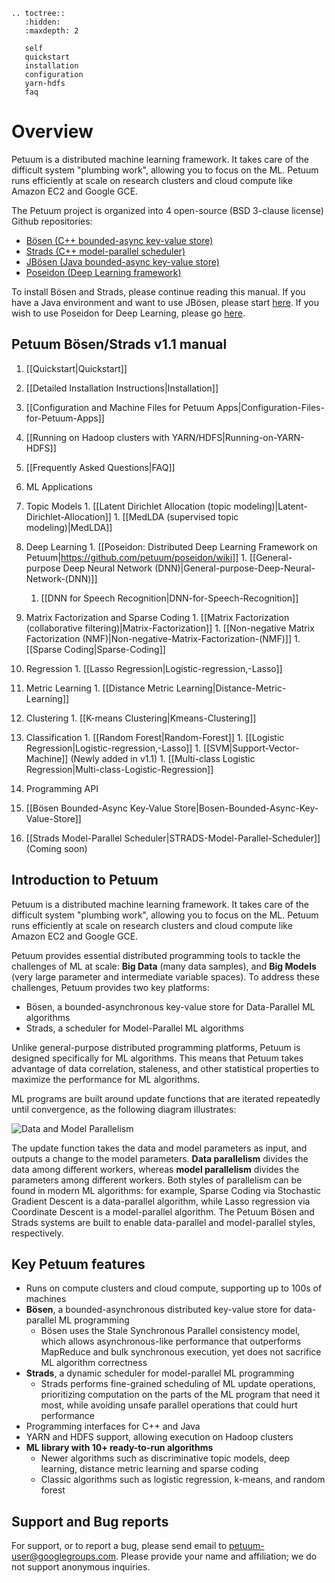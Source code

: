 ```eval_rst
.. toctree::
   :hidden:
   :maxdepth: 2
   
   self
   quickstart
   installation
   configuration
   yarn-hdfs
   faq
```

# Overview

Petuum is a distributed machine learning framework. It takes care of the difficult system "plumbing work", allowing you to focus on the ML. Petuum runs efficiently at scale on research clusters and cloud compute like Amazon EC2 and Google GCE.

The Petuum project is organized into 4 open-source (BSD 3-clause license) Github repositories:
* [Bösen (C++ bounded-async key-value store)](https://github.com/petuum/bosen)
* [Strads (C++ model-parallel scheduler)](https://github.com/petuum/strads)
* [JBösen (Java bounded-async key-value store)](https://github.com/petuum/jbosen)
* [Poseidon (Deep Learning framework)](https://github.com/petuum/poseidon)

To install Bösen and Strads, please continue reading this manual. If you have a Java environment and want to use JBösen, please start [here](https://github.com/petuum/jbosen/wiki). If you wish to use Poseidon for Deep Learning, please go [here](https://github.com/petuum/poseidon/wiki).

## Petuum Bösen/Strads v1.1 manual

1. [[Quickstart|Quickstart]]
  1. [[Detailed Installation Instructions|Installation]]
  1. [[Configuration and Machine Files for Petuum Apps|Configuration-Files-for-Petuum-Apps]]
  1. [[Running on Hadoop clusters with YARN/HDFS|Running-on-YARN-HDFS]]
  1. [[Frequently Asked Questions|FAQ]]
1. ML Applications
  1. Topic Models
    1. [[Latent Dirichlet Allocation (topic modeling)|Latent-Dirichlet-Allocation]]
    1. [[MedLDA (supervised topic modeling)|MedLDA]]
  1. Deep Learning
    1. [[Poseidon: Distributed Deep Learning Framework on Petuum|https://github.com/petuum/poseidon/wiki]]
    1. [[General-purpose Deep Neural Network (DNN)|General-purpose-Deep-Neural-Network-(DNN)]]
      1. [[DNN for Speech Recognition|DNN-for-Speech-Recognition]]
  1. Matrix Factorization and Sparse Coding
    1. [[Matrix Factorization (collaborative filtering)|Matrix-Factorization]]
    1. [[Non-negative Matrix Factorization (NMF)|Non-negative-Matrix-Factorization-(NMF)]]
    1. [[Sparse Coding|Sparse-Coding]]
  1. Regression
    1. [[Lasso Regression|Logistic-regression,-Lasso]]
  1. Metric Learning
    1. [[Distance Metric Learning|Distance-Metric-Learning]]
  1. Clustering
    1. [[K-means Clustering|Kmeans-Clustering]]
  1. Classification
    1. [[Random Forest|Random-Forest]]
    1. [[Logistic Regression|Logistic-regression,-Lasso]]
    1. [[SVM|Support-Vector-Machine]] (Newly added in v1.1)
    1. [[Multi-class Logistic Regression|Multi-class-Logistic-Regression]]
    
1. Programming API
  1. [[Bösen Bounded-Async Key-Value Store|Bosen-Bounded-Async-Key-Value-Store]]
  1. [[Strads Model-Parallel Scheduler|STRADS-Model-Parallel-Scheduler]] (Coming soon)

## Introduction to Petuum

Petuum is a distributed machine learning framework. It takes care of the difficult system "plumbing work", allowing you to focus on the ML. Petuum runs efficiently at scale on research clusters and cloud compute like Amazon EC2 and Google GCE.

Petuum provides essential distributed programming tools to tackle the challenges of ML at scale: **Big Data** (many data samples), and **Big Models** (very large parameter and intermediate variable spaces). To address these challenges, Petuum provides two key platforms:

* Bösen, a bounded-asynchronous key-value store for Data-Parallel ML algorithms
* Strads, a scheduler for Model-Parallel ML algorithms

Unlike general-purpose distributed programming platforms, Petuum is designed specifically for ML algorithms. This means that Petuum takes advantage of data correlation, staleness, and other statistical properties to maximize the performance for ML algorithms.

ML programs are built around update functions that are iterated repeatedly until convergence, as the following diagram illustrates:

![Data and Model Parallelism](http://petuum.org/images/data_model_parallelism.png)

The update function takes the data and model parameters as input, and outputs a change to the model parameters. **Data parallelism** divides the data among different workers, whereas **model parallelism** divides the parameters among different workers. Both styles of parallelism can be found in modern ML algorithms: for example, Sparse Coding via Stochastic Gradient Descent is a data-parallel algorithm, while Lasso regression via Coordinate Descent is a model-parallel algorithm. The Petuum Bösen and Strads systems are built to enable data-parallel and model-parallel styles, respectively.

## Key Petuum features

* Runs on compute clusters and cloud compute, supporting up to 100s of machines
* **Bösen**, a bounded-asynchronous distributed key-value store for data-parallel ML programming
  * Bösen uses the Stale Synchronous Parallel consistency model, which allows asynchronous-like performance that outperforms MapReduce and bulk synchronous execution, yet does not sacrifice ML algorithm correctness
* **Strads**, a dynamic scheduler for model-parallel ML programming
  * Strads performs fine-grained scheduling of ML update operations, prioritizing computation on the parts of the ML program that need it most, while avoiding unsafe parallel operations that could hurt performance
* Programming interfaces for C++ and Java
* YARN and HDFS support, allowing execution on Hadoop clusters
* **ML library with 10+ ready-to-run algorithms**
  * Newer algorithms such as discriminative topic models, deep learning, distance metric learning and sparse coding
  * Classic algorithms such as logistic regression, k-means, and random forest

## Support and Bug reports

For support, or to report a bug, please send email to petuum-user@googlegroups.com. Please provide your name and affiliation; we do not support anonymous inquiries.
